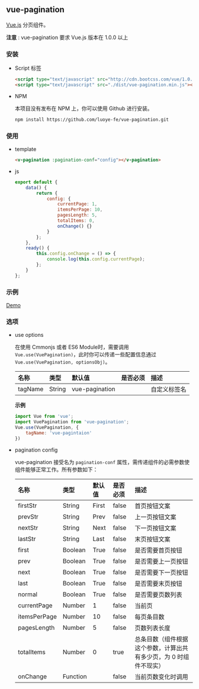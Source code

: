 vue-pagination
-------------------

[Vue.js](vuejs.org) 分页组件。  

**注意** : vue-pagination 要求 Vue.js 版本在 1.0.0 以上  


### 安装

* Script 标签

    ```html
    <script type="text/javascript" src="http://cdn.bootcss.com/vue/1.0.26/vue.js"></script>
    <script type="text/javascript" src="./dist/vue-pagination.min.js"></script>
    ```

* NPM

    本项目没有发布在 NPM 上，你可以使用 Github 进行安装。  

    ```bash
    npm install https://github.com/luoye-fe/vue-pagination.git
    ```

### 使用

* template

    ```html
    <v-pagination :pagination-conf="config"></v-pagination>
    ```

* js

    ```js
    export default {
        data() {
            return {
                config: {
                    currentPage: 1,
                    itemsPerPage: 10,
                    pagesLength: 5,
                    totalItems: 0,
                    onChange() {}
                }
            };
        },
        ready() {
            this.config.onChange = () => {
                console.log(this.config.currentPage);
            };
        }
    };
    ```

### 示例

[Demo](http://luoye.pw/html/vue-pagination/)

### 选项

* use options

    在使用 Cmmonjs 或者 ES6 Module时，需要调用 `Vue.use(VuePagination)`，此时你可以传递一些配置信息通过 `Vue.use(VuePagination, optionsObj)`。

    | 名称           | 类型      | 默认值          | 是否必须   | 描述
    | :------------ | :--------| :------------- | :--------| :-----------
    | tagName       | String   | vue-pagination |          | 自定义标签名

    **示例**

    ```js
    import Vue from 'vue';
    import VuePagination from 'vue-pagination';
    Vue.use(VuePagination, {
        tagName: 'vue-pagintaion'
    })
    ```

* pagination config

    vue-pagination 接受名为 `pagination-conf` 属性，需传递组件的必需参数使组件能够正常工作。所有参数如下：

    | 名称           | 类型      | 默认值   | 是否必须   | 描述
    | :------------ | :--------| :-------| :--------| :-----------
    | firstStr      | String   | First   | false    | 首页按钮文案
    | prevStr       | String   | Prev    | false    | 上一页按钮文案
    | nextStr       | String   | Next    | false    | 下一页按钮文案
    | lastStr       | String   | Last    | false    | 末页按钮文案
    | first         | Boolean  | True    | false    | 是否需要首页按钮
    | prev          | Boolean  | True    | false    | 是否需要上一页按钮
    | next          | Boolean  | True    | false    | 是否需要下一页按钮
    | last          | Boolean  | True    | false    | 是否需要末页按钮
    | normal        | Boolean  | True    | false    | 是否需要页数列表
    | currentPage   | Number   | 1       | false    | 当前页
    | itemsPerPage  | Number   | 10      | false    | 每页条目数
    | pagesLength   | Number   | 5       | false    | 页数列表长度
    | totalItems    | Number   | 0       | true     | 总条目数（组件根据这个参数，计算出共有多少页，为 0 时组件不现实）
    | onChange      | Function |         | false    | 当前页数变化时调用

